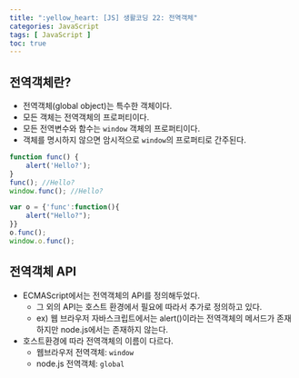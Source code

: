 ```yaml
---
title: ":yellow_heart: [JS] 생활코딩 22: 전역객체"
categories: JavaScript
tags: [ JavaScript ]
toc: true
---
```


## 전역객체란?

- 전역객체(global object)는 특수한 객체이다.
- 모든 객체는 전역객체의 프로퍼티이다.
- 모든 전역변수와 함수는 `window` 객체의 프로퍼티이다.
- 객체를 명시하지 않으면 암시적으로 `window`의 프로퍼티로 간주된다.

```javascript
function func() {
    alert('Hello?');
}
func(); //Hello?
window.func(); //Hello?
```

```javascript
var o = {'func':function(){
    alert("Hello?");
}}
o.func();
window.o.func();
```

## 전역객체 API

- ECMAScript에서는 전역객체의 API를 정의해두었다. 
  - 그 외의 API는 호스트 환경에서 필요에 따라서 추가로 정의하고 있다.
  - ex) 웹 브라우저 자바스크립트에서는 alert()이라는 전역객체의 메서드가 존재하지만 node.js에서는 존재하지 않는다.
- 호스트환경에 따라 전역객체의 이름이 다르다.
  - 웹브라우저 전역객체: `window`
  - node.js 전역객체: `global`